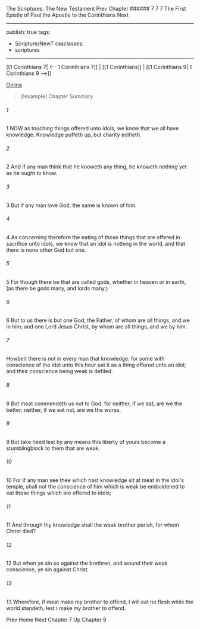The Scriptures: The New Testament
Prev
Chapter ###### 7
7 7 The First Epistle of Paul the Apostle to the Corinthians
Next

---
publish: true
tags:
  - Scripture/NewT
cssclasses:
  - scriptures
---
[[1 Corinthians 7| <-- 1 Corinthians 7]] | [[1 Corinthians]] | [[1 Corinthians 9| 1 Corinthians 9 -->]]

[Online](https://churchofjesuschrist.org/study/scriptures/nt/1-cor/8?lang=eng)

>[!example] Chapter Summary
>
###### 1
1 NOW as touching things offered unto idols, we know that we all have knowledge. Knowledge puffeth up, but charity edifieth.
###### 2
2 And if any man think that he knoweth any thing, he knoweth nothing yet as he ought to know.
###### 3
3 But if any man love God, the same is known of him.
###### 4
4 As concerning therefore the eating of those things that are offered in sacrifice unto idols, we know that an idol is nothing in the world, and that there is none other God but one.
###### 5
5 For though there be that are called gods, whether in heaven or in earth, (as there be gods many, and lords many,)
###### 6
6 But to us there is but one God, the Father, of whom are all things, and we in him; and one Lord Jesus Christ, by whom are all things, and we by him.
###### 7
Howbeit there is not in every man that knowledge: for some with conscience of the idol unto this hour eat it as a thing offered unto an idol; and their conscience being weak is defiled.
###### 8
8 But meat commendeth us not to God: for neither, if we eat, are we the better; neither, if we eat not, are we the worse.
###### 9
9 But take heed lest by any means this liberty of yours become a stumblingblock to them that are weak.
###### 10
10 For if any man see thee which hast knowledge sit at meat in the idol's temple, shall not the conscience of him which is weak be emboldened to eat those things which are offered to idols;
###### 11
11 And through thy knowledge shall the weak brother perish, for whom Christ died?
###### 12
12 But when ye sin so against the brethren, and wound their weak conscience, ye sin against Christ.
###### 13
13 Wherefore, if meat make my brother to offend, I will eat no flesh while the world standeth, lest I make my brother to offend.

Prev
Home
Next
Chapter 7
Up
Chapter 9



